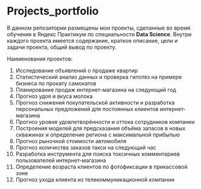 # Projects_portfolio
В данном репозитории размещены мои проекты, сделанные во время обучения в Яндекс Практикум по специальности **Data Science**.
Внутри каждого проекта имеется содержание, краткое описание, цели и задачи проекта, общий вывод по проекту. 

Наименования проектов:
1. Исследование объявлений о продаже квартир
2. Статистический анализ данных и проверка гипотез на примере бизнеса по прокату самокатов
3. Планирование продаж интернет-магазина на следующий год
4. Прогноз удоя и вкуса молока
5. Прогноз снижения покупательской активности и разработка персональных предложений для постоянных клиентов интернет-магазина
6. Прогноз уровня удовлетворённости и оттока сотрудников компании
7. Построения моделей для предсказания объёма запасов в новых скважинах и определение региона с максимальной прибылью
8. Прогноз рыночной стоимости автомобиля
9. Прогноз количества заказов такси на следующий час
10. Разработка инструмента для поиска токсичных комментариев пользователей интернет-магазина
11. Определение возраста клиентов по фотофиксации в прикассовой зоне
12. Прогноз ухода клиента из телекоммуникационной компании
